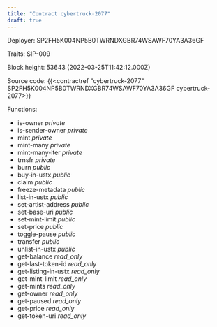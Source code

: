 ```yaml
---
title: "Contract cybertruck-2077"
draft: true
---
```

Deployer: SP2FH5K004NP5B0TWRNDXGBR74WSAWF70YA3A36GF

Traits:
SIP-009 



Block height: 53643 (2022-03-25T11:42:12.000Z)

Source code: {{<contractref "cybertruck-2077" SP2FH5K004NP5B0TWRNDXGBR74WSAWF70YA3A36GF cybertruck-2077>}}

Functions:

* is-owner _private_
* is-sender-owner _private_
* mint _private_
* mint-many _private_
* mint-many-iter _private_
* trnsfr _private_
* burn _public_
* buy-in-ustx _public_
* claim _public_
* freeze-metadata _public_
* list-in-ustx _public_
* set-artist-address _public_
* set-base-uri _public_
* set-mint-limit _public_
* set-price _public_
* toggle-pause _public_
* transfer _public_
* unlist-in-ustx _public_
* get-balance _read_only_
* get-last-token-id _read_only_
* get-listing-in-ustx _read_only_
* get-mint-limit _read_only_
* get-mints _read_only_
* get-owner _read_only_
* get-paused _read_only_
* get-price _read_only_
* get-token-uri _read_only_
